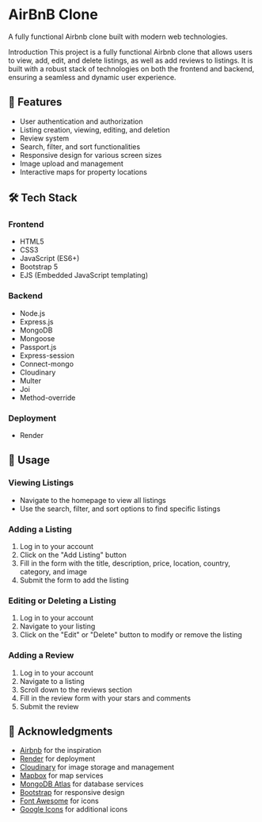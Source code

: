 # AirBnB Clone

A fully functional Airbnb clone built with modern web technologies.

Introduction
This project is a fully functional Airbnb clone that allows users to view, add, edit, and delete listings, as well as add reviews to listings. It is built with a robust stack of technologies on both the frontend and backend, ensuring a seamless and dynamic user experience.

## 🌟 Features

- User authentication and authorization
- Listing creation, viewing, editing, and deletion
- Review system
- Search, filter, and sort functionalities
- Responsive design for various screen sizes
- Image upload and management
- Interactive maps for property locations

## 🛠 Tech Stack

### Frontend
- HTML5
- CSS3
- JavaScript (ES6+)
- Bootstrap 5
- EJS (Embedded JavaScript templating)

### Backend
- Node.js
- Express.js
- MongoDB
- Mongoose
- Passport.js
- Express-session
- Connect-mongo
- Cloudinary
- Multer
- Joi
- Method-override

### Deployment
- Render

## 📘 Usage

### Viewing Listings
- Navigate to the homepage to view all listings
- Use the search, filter, and sort options to find specific listings

### Adding a Listing
1. Log in to your account
2. Click on the "Add Listing" button
3. Fill in the form with the title, description, price, location, country, category, and image
4. Submit the form to add the listing

### Editing or Deleting a Listing
1. Log in to your account
2. Navigate to your listing
3. Click on the "Edit" or "Delete" button to modify or remove the listing

### Adding a Review
1. Log in to your account
2. Navigate to a listing
3. Scroll down to the reviews section
4. Fill in the review form with your stars and comments
5. Submit the review

## 🎉 Acknowledgments

- [Airbnb](https://www.airbnb.com/) for the inspiration
- [Render](https://render.com/) for deployment
- [Cloudinary](https://cloudinary.com/) for image storage and management
- [Mapbox](https://www.mapbox.com/) for map services
- [MongoDB Atlas](https://www.mongodb.com/cloud/atlas) for database services
- [Bootstrap](https://getbootstrap.com/) for responsive design
- [Font Awesome](https://fontawesome.com/) for icons
- [Google Icons](https://fonts.google.com/icons) for additional icons


